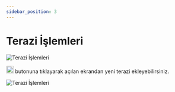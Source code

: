 ```yaml
---
sidebar_position: 3
---
```


# Terazi İşlemleri

![Terazi İşlemleri](/img/perakende-yonetimi/terazi-ayarlari.png)

<img src="/img/butonlar/terazi-ekle-buton.png" height="20"/> butonuna tıklayarak açılan ekrandan yeni terazi ekleyebilirsiniz. 

![Terazi İşlemleri](/img/perakende-yonetimi/terazi-ekle.png)
